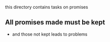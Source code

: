 this directory contains tasks on promises
## All promises made must be kept
* and those not kept leads to problems